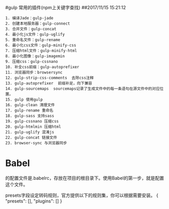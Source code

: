 #gulp 常用的插件(npm上关键字查找)
##2017/11/15 15:21:12 

    1. 编译Jade：gulp-jade
    2. 创建本地服务器：gulp-connect
    3. 合并文件：gulp-concat
    4. 最小化js文件：gulp-uglify
    5. 重命名文件：gulp-rename
    6. 最小化css文件：gulp-minify-css
    7. 压缩html文件：gulp-minify-html
    8. 最小化图像：gulp-imagemin 
    9. 压缩css：gulp-cssnano
    10. 补全css前缀：gulp-autoprefixer
    11. 浏览器同步：browsersync
    12. gulp-strip-css-comments  去除css注释
    13. gulp-autoprefixer  前缀补足，向下兼容
    14. gulp-sourcemaps  sourcemaps记录了生成文件中的每一条语句在源文件中的对应位置。
    15. gulp 使用gulp
    16. gulp-clean 清理文件
    17. gulp-rename 重命名
    18. gulp-sass 支持sass
    19. gulp-cssnano 压缩css
    20. gulp-htmlmin 压缩html
    21. gulp-uglify 混淆js
    22. gulp-concat 链接文件
    23. browser-sync 与浏览器同步


# Babel
  
  的配置文件是.babelrc，存放在项目的根目录下。使用Babel的第一步，就是配置这个文件。

  presets字段设定转码规则，官方提供以下的规则集，你可以根据需要安装。
    {
      "presets": [],
      "plugins": []
    }
